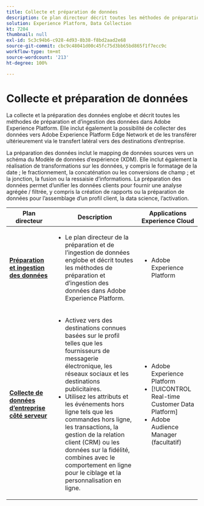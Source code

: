 ```yaml
---
title: Collecte et préparation de données
description: Ce plan directeur décrit toutes les méthodes de préparation et d’ingestion des données dans Adobe Experience Platform.
solution: Experience Platform, Data Collection
kt: 7204
thumbnail: null
exl-id: 5c3c94b6-c928-4d93-8b38-f8bd2aad2e68
source-git-commit: cbc9c48041d00c45fc75d3bb65bd865f1f7ecc9c
workflow-type: tm+mt
source-wordcount: '213'
ht-degree: 100%

---
```


# Collecte et préparation de données

La collecte et la préparation des données englobe et décrit toutes les méthodes de préparation et d’ingestion des données dans Adobe Experience Platform. Elle inclut également la possibilité de collecter des données vers Adobe Experience Platform Edge Network et de les transférer ultérieurement via le transfert latéral vers des destinations d’entreprise.

La préparation des données inclut le mapping de données sources vers un schéma du Modèle de données d’expérience (XDM). Elle inclut également la réalisation de transformations sur les données, y compris le formatage de la date ; le fractionnement, la concaténation ou les conversions de champ ; et la jonction, la fusion ou la ressaisie d’informations. La préparation des données permet d’unifier les données clients pour fournir une analyse agrégée / filtrée, y compris la création de rapports ou la préparation de données pour l’assemblage d’un profil client, la data science, l’activation.

| Plan directeur | Description | Applications Experience Cloud |
|---|---|---|
| **[Préparation et ingestion des données](ingestion.md)** | <ul><li>Le plan directeur de la préparation et de l’ingestion de données englobe et décrit toutes les méthodes de préparation et d’ingestion des données dans Adobe Experience Platform.</ul></li> | <ul><li> Adobe Experience Platform </ul></li> |
| **[Collecte de données d’entreprise côté serveur](server-side-collection.md)** | <ul><li>Activez vers des destinations connues basées sur le profil telles que les fournisseurs de messagerie électronique, les réseaux sociaux et les destinations publicitaires. </li><li>Utilisez les attributs et les événements hors ligne tels que les commandes hors ligne, les transactions, la gestion de la relation client (CRM) ou les données sur la fidélité, combines avec le comportement en ligne pour le ciblage et la personnalisation en ligne.</li></ul> | <ul><li>Adobe Experience Platform</li><li> [!UICONTROL Real-time Customer Data Platform]</li><li>Adobe Audience Manager (facultatif)</li></ul> |
